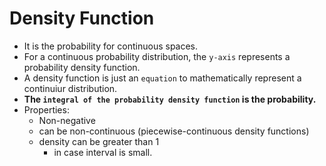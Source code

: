 # Density Function

- It is the probability for continuous spaces.
- For a continuous probability distribution, the `y-axis` represents a probability density function.
- A density function is just an `equation` to mathematically represent a continuiur distribution.
- **The `integral of the probability density function` is the probability.**
- Properties:
  - Non-negative
  - can be non-continuous (piecewise-continuous density functions)
  - density can be greater than 1
    - in case interval is small.
